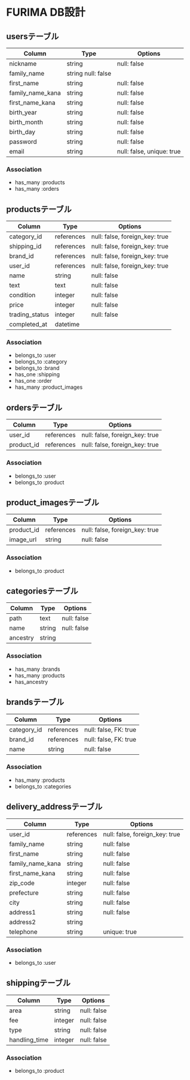 # FURIMA DB設計

## usersテーブル
|Column|Type|Options|
|------|----|-------|
|nickname|string|null: false|
|family_name|string	null: false|
|first_name|string|null: false|
|family_name_kana|string|null: false|
|first_name_kana|string|null: false|
|birth_year|string|null: false|
|birth_month|string|null: false|
|birth_day|string|null: false|
|password|string|null: false|
|email|string|null: false, unique: true|
### Association
- has_many :products
- has_many :orders

## productsテーブル
|Column|Type|Options|
|------|----|-------|
|category_id|references|null: false, foreign_key: true|
|shipping_id|references|null: false, foreign_key: true|
|brand_id|references|null: false, foreign_key: true|
|user_id|references|null: false, foreign_key: true|
|name|string|null: false|
|text|text|null: false|
|condition|integer|null: false|
|price|integer|null: false|
|trading_status|integer|null: false|
|completed_at|datetime||
### Association
- belongs_to :user
- belongs_to :category
- belongs_to :brand
- has_one :shipping
- has_one :order
- has_many :product_images

## ordersテーブル
|Column|Type|Options|
|------|----|-------|
|user_id|references|null: false, foreign_key: true|
|product_id|references|null: false, foreign_key: true|
### Association
- belongs_to :user
- belongs_to :product

## product_imagesテーブル
|Column|Type|Options|
|------|----|-------|
|product_id|references|null: false, foreign_key: true|
|image_url|string|null: false|
### Association
- belongs_to :product

## categoriesテーブル
|Column|Type|Options|
|------|----|-------|
|path|text|null: false|
|name|string|null: false|
|ancestry|string||	
### Association
- has_many :brands
- has_many :products
- has_ancestry

## brandsテーブル
|Column|Type|Options|
|------|----|-------|
|category_id|references|null: false, FK: true|
|brand_id|references|null: false, FK: true|
|name|string|null: false|
### Association
- has_many :products
- belongs_to :categories

## delivery_addressテーブル
|Column|Type|Options|
|------|----|-------|
|user_id|references|null: false, foreign_key: true|
|family_name|string|null: false|
|first_name|string|null: false|
|family_name_kana|string|null: false|
|first_name_kana|string|null: false|
|zip_code|integer|null: false|
|prefecture|string|null: false|
|city|string|null: false|
|address1|string|null: false|
|address2|string|
|telephone|string|unique: true|
### Association
- belongs_to :user

## shippingテーブル
|Column|Type|Options|
|------|----|-------|
|area|string|null: false|
|fee|integer|null: false|
|type|string|null: false|
|handling_time|integer|null: false|
### Association
- belongs_to :product